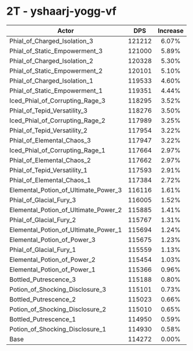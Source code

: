 # 2T - yshaarj-yogg-vf
| Actor | DPS | Increase |
|---|:---:|:---:|
|Phial_of_Charged_Isolation_3|121212|6.07%|
|Phial_of_Static_Empowerment_3|121000|5.89%|
|Phial_of_Charged_Isolation_2|120328|5.30%|
|Phial_of_Static_Empowerment_2|120101|5.10%|
|Phial_of_Charged_Isolation_1|119533|4.60%|
|Phial_of_Static_Empowerment_1|119351|4.44%|
|Iced_Phial_of_Corrupting_Rage_3|118295|3.52%|
|Phial_of_Tepid_Versatility_3|118276|3.50%|
|Iced_Phial_of_Corrupting_Rage_2|117989|3.25%|
|Phial_of_Tepid_Versatility_2|117954|3.22%|
|Phial_of_Elemental_Chaos_3|117947|3.22%|
|Iced_Phial_of_Corrupting_Rage_1|117664|2.97%|
|Phial_of_Elemental_Chaos_2|117662|2.97%|
|Phial_of_Tepid_Versatility_1|117593|2.91%|
|Phial_of_Elemental_Chaos_1|117384|2.72%|
|Elemental_Potion_of_Ultimate_Power_3|116116|1.61%|
|Phial_of_Glacial_Fury_3|116005|1.52%|
|Elemental_Potion_of_Ultimate_Power_2|115885|1.41%|
|Phial_of_Glacial_Fury_2|115767|1.31%|
|Elemental_Potion_of_Ultimate_Power_1|115694|1.24%|
|Elemental_Potion_of_Power_3|115675|1.23%|
|Phial_of_Glacial_Fury_1|115559|1.13%|
|Elemental_Potion_of_Power_2|115454|1.03%|
|Elemental_Potion_of_Power_1|115366|0.96%|
|Bottled_Putrescence_3|115188|0.80%|
|Potion_of_Shocking_Disclosure_3|115101|0.73%|
|Bottled_Putrescence_2|115023|0.66%|
|Potion_of_Shocking_Disclosure_2|115010|0.65%|
|Bottled_Putrescence_1|114950|0.59%|
|Potion_of_Shocking_Disclosure_1|114930|0.58%|
|Base|114272|0.00%|
